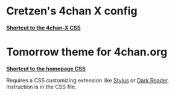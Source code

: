 # Cretzen's 4chan X config

<b> [Shortcut to the 4chan-X CSS](https://raw.githubusercontent.com/hellotinh03/4chanX-config/main/4chink.css) </b>


# Tomorrow theme for 4chan.org

<b> [Shortcut to the homepage CSS](https://raw.githubusercontent.com/hellotinh03/4chanX-config/main/dark-reader.css) </b>

Requires a CSS customizing extension like [Stylus](https://github.com/openstyles/stylus) or [Dark Reader](https://github.com/darkreader/darkreader). Instruction is in the CSS file.

